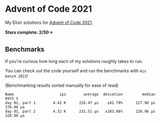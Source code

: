 # Advent of Code 2021

My Elixir solutions for [Advent of Code 2021](https://adventofcode.com/2021).

**Stars complete: 2/50 :star:**

## Benchmarks

If you're curious how long each of my solutions roughly takes to run.

You can check out the code yourself and run the benchmarks with `mix bench 2021`!

(Benchmarking results sorted manually for ease of read)

```
Name                     ips        average  deviation         median         99th %
day 01, part 1        4.42 K      226.47 μs    ±41.79%      217.98 μs      376.98 μs
day 01, part 2        4.32 K      231.51 μs   ±103.66%      220.98 μs      328.98 μs
```
